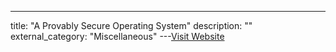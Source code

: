 ---
title: "A Provably Secure Operating System"
description: ""
external_category: "Miscellaneous"
---[Visit Website](http://seclab.cs.ucdavis.edu/projects/history/papers/neum75.pdf)

